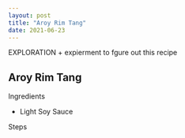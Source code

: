 ```yaml
---
layout: post
title: "Aroy Rim Tang"
date: 2021-06-23
---
```

EXPLORATION + expierment to fgure out this recipe

<h2>Aroy Rim Tang</h2>
Ingredients
<ul>
  <li>Light Soy Sauce </li>
</ul>

Steps
<ol>
</ol>


